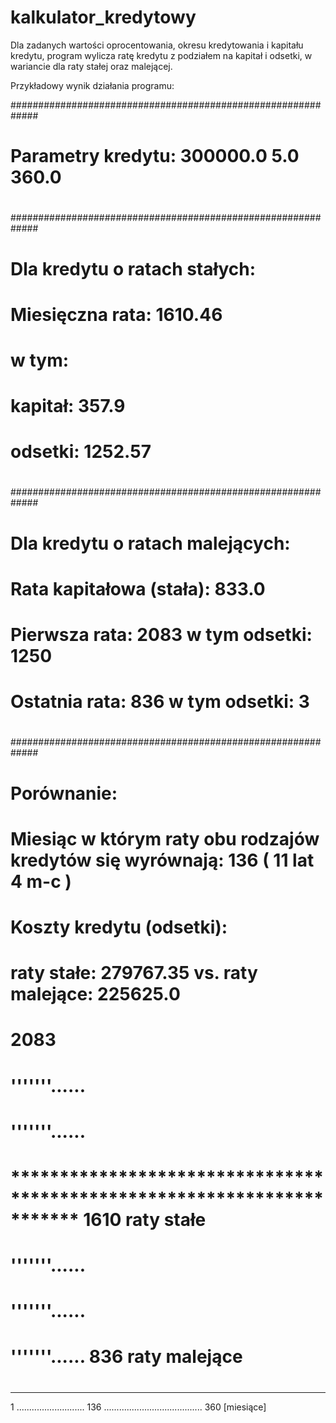 # kalkulator_kredytowy

Dla zadanych wartości oprocentowania, okresu kredytowania i kapitału kredytu,
program wylicza ratę kredytu z podziałem na kapitał i odsetki,
w wariancie dla raty stałej oraz malejącej.

Przykładowy wynik działania programu:

#############################################################
#
#   Parametry kredytu:  300000.0 5.0 360.0
#
#############################################################
#
#   Dla kredytu o ratach stałych:
#
#   Miesięczna rata:  1610.46
#   w tym:
#   kapitał:  357.9
#   odsetki:  1252.57
#
#############################################################
#
#   Dla kredytu o ratach malejących:
#
#   Rata kapitałowa (stała):  833.0
#   Pierwsza rata:  2083 w tym odsetki:  1250
#   Ostatnia rata:  836 w tym odsetki:  3
#
#############################################################
#
#   Porównanie:
#
#   Miesiąc w którym raty obu rodzajów kredytów się wyrównają: 136 ( 11 lat 4 m-c )
#
#   Koszty kredytu (odsetki):
#   raty stałe:  279767.35 vs. raty malejące:  225625.0
#

#
# 2083
#      '''''''......
#                   '''''''......
# *********************************************************************** 1610    raty stałe
#                               '''''''......
#                                             '''''''......
#                                                           '''''''...... 836     raty malejące
#
__________________________________________________________________________
1 ........................... 136 ....................................... 360      [miesiące]
